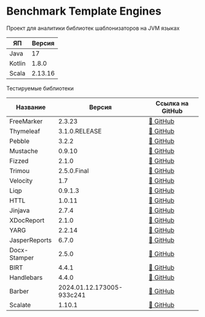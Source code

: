 # Benchmark Template Engines

Проект для аналитики библиотек шаблонизаторов на JVM языках

| ЯП     | Версия  |
|--------|---------|
| Java   | 17      |
| Kotlin | 1.8.0   |
| Scala  | 2.13.16 |

Тестируемые библиотеки

| Название      | Версия                    | Ссылка на GitHub                                            |
|---------------|---------------------------|-------------------------------------------------------------|
| FreeMarker    | 2.3.23                    | [🔗 GitHub](https://github.com/apache/freemarker)           |
| Thymeleaf     | 3.1.0.RELEASE             | [🔗 GitHub](https://github.com/thymeleaf/thymeleaf)         |
| Pebble        | 3.2.2                     | [🔗 GitHub](https://github.com/PebbleTemplates/pebble)      |
| Mustache      | 0.9.10                    | [🔗 GitHub](https://github.com/spullara/mustache.java)      |
| Fizzed        | 2.1.0                     | [🔗 GitHub](https://github.com/fizzed/rocker)               |
| Trimou        | 2.5.0.Final               | [🔗 GitHub](https://github.com/trimou/trimou)               |
| Velocity      | 1.7                       | [🔗 GitHub](https://github.com/apache/velocity-engine)      |
| Liqp          | 0.9.1.3                   | [🔗 GitHub](https://github.com/bkiers/Liqp)                 |
| HTTL          | 1.0.11                    | [🔗 GitHub](https://github.com/httl/httl)                   |
| Jinjava       | 2.7.4                     | [🔗 GitHub](https://github.com/HubSpot/jinjava)             |
| XDocReport    | 2.1.0                     | [🔗 GitHub](https://github.com/opensagres/xdocreport)       |
| YARG          | 2.2.14                    | [🔗 GitHub](https://github.com/cuba-platform/yarg)          |
| JasperReports | 6.7.0                     | [🔗 GitHub](https://github.com/TIBCOSoftware/jasperreports) |
| Docx-Stamper  | 2.5.0                     | [🔗 GitHub](https://github.com/thombergs/docx-stamper)      |
| BIRT          | 4.4.1                     | [🔗 GitHub](https://github.com/eclipse/birt)                |
| Handlebars    | 4.4.0                     | [🔗 GitHub](https://github.com/jknack/handlebars.java)      |
| Barber        | 2024.01.12.173005-933c241 | [🔗 GitHub](https://github.com/cashapp/barber)              |
| Scalate       | 1.10.1                    | [🔗 GitHub](https://github.com/scalate/scalate)             |
